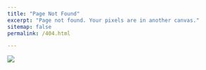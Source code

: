 ```yaml
---
title: "Page Not Found"
excerpt: "Page not found. Your pixels are in another canvas."
sitemap: false
permalink: /404.html

---
```


![](https://i2.wp.com/learn.onemonth.com/wp-content/uploads/2017/08/1-10.png?fit=845%2C503&ssl=1)
